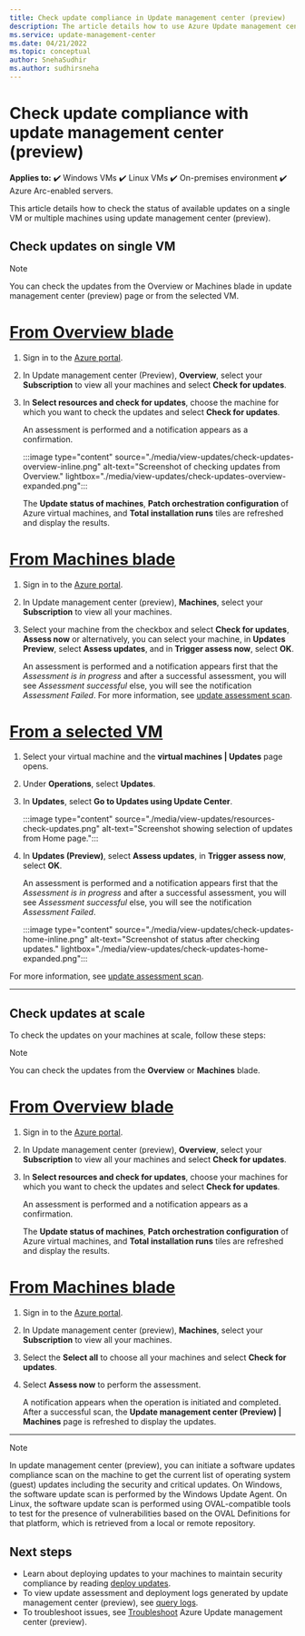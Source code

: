 ```yaml
---
title: Check update compliance in Update management center (preview)
description: The article details how to use Azure Update management center (preview) in the Azure portal to assess update compliance for supported machines.
ms.service: update-management-center
ms.date: 04/21/2022
ms.topic: conceptual
author: SnehaSudhir 
ms.author: sudhirsneha
---
```


# Check update compliance with update management center (preview)

**Applies to:** :heavy_check_mark: Windows VMs :heavy_check_mark: Linux VMs :heavy_check_mark: On-premises environment :heavy_check_mark: Azure Arc-enabled servers.

This article details how to check the status of available updates on a single VM or multiple machines using update management center (preview).


## Check updates on single VM

>[!NOTE]
> You can check the updates from the Overview or Machines blade in update management center (preview) page or from the selected VM.

# [From Overview blade](#tab/singlevm-overview)

1. Sign in to the [Azure portal](https://portal.azure.com).

1. In Update management center (Preview), **Overview**, select your **Subscription** to view all your machines and select **Check for updates**.

1. In **Select resources and check for updates**, choose the machine for which you want to check the updates and select **Check for updates**.

    An assessment is performed and a notification appears as a confirmation.

    :::image type="content" source="./media/view-updates/check-updates-overview-inline.png" alt-text="Screenshot of checking updates from Overview." lightbox="./media/view-updates/check-updates-overview-expanded.png":::
    
    The **Update status of machines**, **Patch orchestration configuration** of Azure virtual machines, and **Total installation runs** tiles are refreshed and display the results.


# [From Machines blade](#tab/singlevm-machines)

1. Sign in to the [Azure portal](https://portal.azure.com).

1. In Update management center (preview), **Machines**, select your **Subscription** to view all your machines.

1. Select your machine from the checkbox and select **Check for updates**, **Assess now** or alternatively, you can select your machine, in **Updates Preview**, select **Assess updates**, and in **Trigger assess now**, select **OK**.

    An assessment is performed and a notification appears first that the *Assessment is in progress* and after a successful assessment, you will see *Assessment successful* else, you will see the notification *Assessment Failed*. For more information, see [update assessment scan](assessment-options.md#update-assessment-scan).


# [From a selected VM](#tab/singlevm-home)

1. Select your virtual machine and the **virtual machines | Updates** page opens.
1. Under **Operations**, select **Updates**.
1. In **Updates**, select **Go to Updates using Update Center**. 

      :::image type="content" source="./media/view-updates/resources-check-updates.png" alt-text="Screenshot showing selection of updates from Home page.":::

1. In **Updates (Preview)**, select **Assess updates**, in **Trigger assess now**, select **OK**.

   An assessment is performed and a notification appears first that the *Assessment is in progress* and after a successful assessment, you will see *Assessment successful* else, you will see the notification *Assessment Failed*.

    :::image type="content" source="./media/view-updates/check-updates-home-inline.png" alt-text="Screenshot of status after checking updates." lightbox="./media/view-updates/check-updates-home-expanded.png":::

  For more information, see [update assessment scan](assessment-options.md#update-assessment-scan).
 
---  

## Check updates at scale

To check the updates on your machines at scale, follow these steps:

>[!NOTE]
> You can check the updates from the **Overview** or **Machines** blade.

# [From Overview blade](#tab/at-scale-overview)

1. Sign in to the [Azure portal](https://portal.azure.com).

1. In Update management center (preview), **Overview**, select your **Subscription** to view all your machines and select **Check for updates**.

1. In **Select resources and check for updates**, choose your machines for which you want to check the updates and select **Check for updates**.

    An assessment is performed and a notification appears as a confirmation. 
    
    The **Update status of machines**, **Patch orchestration configuration** of Azure virtual machines, and **Total installation runs** tiles are refreshed and display the results.


# [From Machines blade](#tab/at-scale-machines)

1. Sign in to the [Azure portal](https://portal.azure.com).

1. In Update management center (preview), **Machines**, select your **Subscription** to view all your machines.

1. Select the **Select all** to choose all your machines and select **Check for updates**.

1. Select **Assess now** to perform the assessment.

   A notification appears when the operation is initiated and completed. After a successful scan,  the **Update management center (Preview) | Machines** page is refreshed to display the updates.

---

> [!NOTE]
> In update management center (preview), you can initiate a software updates compliance scan on the machine to get the current list of operating system (guest) updates including the security and critical updates. On Windows, the software update scan is performed by the Windows Update Agent. On Linux, the software update scan is performed using OVAL-compatible tools to test for the presence of vulnerabilities based on the OVAL Definitions for that platform, which is retrieved from a local or remote repository. 

 
## Next steps

* Learn about deploying updates to your machines to maintain security compliance by reading [deploy updates](deploy-updates.md).
* To view update assessment and deployment logs generated by update management center (preview), see [query logs](query-logs.md).
* To troubleshoot issues, see [Troubleshoot](troubleshoot.md) Azure Update management center (preview).
